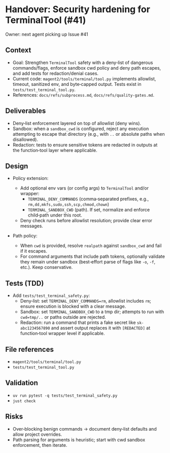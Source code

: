 # Handover: Security hardening for TerminalTool (#41)

Owner: next agent picking up Issue #41

## Context

- Goal: Strengthen `TerminalTool` safety with a deny‑list of dangerous commands/flags, enforce sandbox cwd policy and deny path escapes, and add tests for redaction/denial cases.
- Current code: `magent2/tools/terminal/tool.py` implements allowlist, timeout, sanitized env, and byte‑capped output. Tests exist in `tests/test_terminal_tool.py`.
- References: `docs/refs/subprocess.md`, `docs/refs/quality-gates.md`.

## Deliverables

- Deny‑list enforcement layered on top of allowlist (deny wins).
- Sandbox: when a `sandbox_cwd` is configured, reject any execution attempting to escape that directory (e.g., with `..` or absolute paths when disallowed).
- Redaction: tests to ensure sensitive tokens are redacted in outputs at the function‑tool layer where applicable.

## Design

- Policy extension:
  - Add optional env vars (or config args) to `TerminalTool` and/or wrapper:
    - `TERMINAL_DENY_COMMANDS` (comma‑separated prefixes, e.g., `rm,dd,mkfs,sudo,ssh,scp,chmod,chown`)
    - `TERMINAL_SANDBOX_CWD` (path). If set, normalize and enforce child‑path under this root.
  - Deny check runs before allowlist resolution; provide clear error messages.

- Path policy:
  - When `cwd` is provided, resolve `realpath` against `sandbox_cwd` and fail if it escapes.
  - For command arguments that include path tokens, optionally validate they remain under sandbox (best‑effort parse of flags like `-o`, `-f`, etc.). Keep conservative.

## Tests (TDD)

- Add `tests/test_terminal_safety.py`:
  - Deny‑list: set `TERMINAL_DENY_COMMANDS=rm`, allowlist includes `rm`; ensure execution is blocked with a clear message.
  - Sandbox: set `TERMINAL_SANDBOX_CWD` to a tmp dir; attempts to run with `cwd=tmp/..` or paths outside are rejected.
  - Redaction: run a command that prints a fake secret like `sk-abc1234567890` and assert output replaces it with `[REDACTED]` at function‑tool wrapper level if applicable.

## File references

- `magent2/tools/terminal/tool.py`
- `tests/test_terminal_tool.py`

## Validation

- `uv run pytest -q tests/test_terminal_safety.py`
- `just check`

## Risks

- Over‑blocking benign commands → document deny‑list defaults and allow project overrides.
- Path parsing for arguments is heuristic; start with cwd sandbox enforcement, then iterate.
